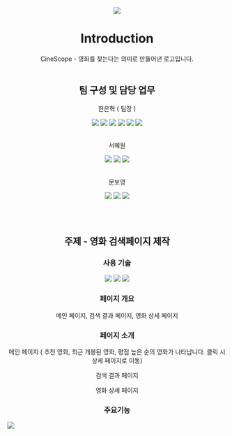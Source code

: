 <p align='center'>
    <img src="https://capsule-render.vercel.app/api?type=waving&color=1572B6&height=270&section=header&text=CineScope&fontSize=70&animation=fadeIn&fontAlignY=35&desc=EST Project2 - Team4&descAlignY=55&descAlign=62"/>
</p>
<div align=center>

# Introduction

CineScope - 영화를 찾는다는 의미로 만들어낸 로고입니다.
<br/><br/>

## 팀 구성 및 담당 업무

한은혁 ( 팀장 )

<img src="https://img.shields.io/badge/프로젝트 관리-red?style=for-the-badge" />
<img src="https://img.shields.io/badge/Git 관리-orange?style=for-the-badge" />
<img src="https://img.shields.io/badge/페이지 기획-yellow?style=for-the-badge" />
<img src="https://img.shields.io/badge/검색 기능-green?style=for-the-badge" />
<img src="https://img.shields.io/badge/가이드 작업-blue?style=for-the-badge" />
<img src="https://img.shields.io/badge/발표-purple?style=for-the-badge" />
<br/><br/>

서혜원

<img src="https://img.shields.io/badge/페이지 기획-yellow?style=for-the-badge" />
<img src="https://img.shields.io/badge/검색 결과 페이지 작업-skyblue?style=for-the-badge" />
<img src="https://img.shields.io/badge/결과 ppt 작업-crimson?style=for-the-badge" />
<br/><br/>

문보영

<img src="https://img.shields.io/badge/페이지 기획-yellow?style=for-the-badge" />
<img src="https://img.shields.io/badge/페이지 디자인-pink?style=for-the-badge" />
<img src="https://img.shields.io/badge/영화 상세 페이지 작업-greenyellow?style=for-the-badge" />

<br/><br/>

## 주제 - 영화 검색페이지 제작

### 사용 기술

<img src="https://img.shields.io/badge/HTML5-E34F26?style=for-the-badge&logo=html5&logoColor=white" /> 
<img src="https://img.shields.io/badge/Tailwind_CSS-38B2AC?style=for-the-badge&logo=tailwind-css&logoColor=white" />
<img src="https://img.shields.io/badge/JavaScript-F7DF1E?style=for-the-badge&logo=JavaScript&logoColor=white" />

### 페이지 개요

메인 페이지, 검색 결과 페이지, 영화 상세 페이지

### 페이지 소개

메인 페이지 ( 추천 영화, 최근 개봉된 영화, 평점 높은 순의 영화가 나타납니다. 클릭 시 상세 페이지로 이동)

검색 결과 페이지

영화 상세 페이지

### 주요기능

</div>

<img src="https://capsule-render.vercel.app/api?type=waving&color=1572B6&height=150&section=footer" />
